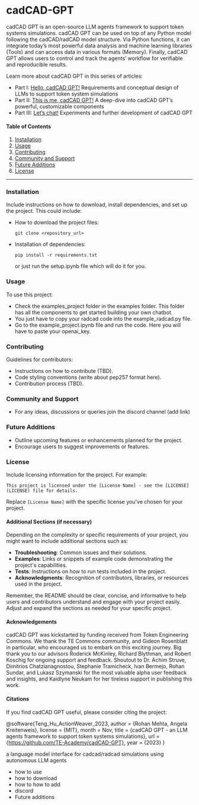 # cadCAD-GPT


cadCAD GPT is an open-source LLM agents framework to support token systems simulations. cadCAD GPT can be used on top of any Python model following the cadCAD/radCAD model structure. Via Python functions, it can integrate today’s most powerful data analysis and machine learning libraries (Tools) and can access data in various formats (Memory). Finally, cadCAD GPT allows users to control and track the agents’ workflow for verifiable and reproducible results.


Learn more about cadCAD GPT in this series of articles:

- Part I: [Hello, cadCAD GPT!](https://mirror.xyz/0xFD1b6961B8CDAcaE0bb35b0f1e78b46b900735af/sLExFlURJEGbdBS4WrY4EsbOddQQ4uaHnIzSAzMNhsA) Requirements and conceptual design of LLMs to support token system simulations
- Part II: [This is me, cadCAD GPT!](https://mirror.xyz/0xFD1b6961B8CDAcaE0bb35b0f1e78b46b900735af/V1ybyg0t8eNz8ADq5GiBQrhP3i_rRKOCtp_mkjH8j68) A deep-dive into cadCAD GPT’s powerful, customizable components
- Part III: [Let’s chat!](https://mirror.xyz/0xFD1b6961B8CDAcaE0bb35b0f1e78b46b900735af/5Av2t43i3AhSELIb2yuMqLsKDIyUV5LrVA9EJ5ljaBo) Experiments and further development of cadCAD GPT


#### Table of Contents

1. [Installation](#installation)
2. [Usage](#usage)
3. [Contributing](#contributing)
4. [Community and Support](#community-and-support)
5. [Future Additions](#future-additions)
6. [License](#license)

---

### Installation

Include instructions on how to download, install dependencies, and set up the project. This could include:

- How to download the project files:
  ```
  git clone <repository_url>
  ```
- Installation of dependencies:
  ```
  pip install -r requirements.txt
  ```
  or just run the setup.ipynb file which will do it for you.


### Usage

To use this project:

- Check the examples_project folder in the examples folder. This folder has all the components to get started building your own chatbot.
- You just have to copy your radcad code into the example_radcad.py file.
- Go to the example_project.ipynb file and run the code. Here you will have to paste your openai_key.

### Contributing

Guidelines for contributors:

- Instructions on how to contribute (TBD).
- Code styling conventions (write about pep257 format here).
- Contribution process (TBD).

### Community and Support

- For any ideas, discussions or queries join the discord channel (add link)

### Future Additions

- Outline upcoming features or enhancements planned for the project.
- Encourage users to suggest improvements or features.

### License

Include licensing information for the project. For example:

```
This project is licensed under the [License Name] - see the [LICENSE](LICENSE) file for details.
```

Replace `[License Name]` with the specific license you've chosen for your project.

#### Additional Sections (if necessary)

Depending on the complexity or specific requirements of your project, you might want to include additional sections such as:

- **Troubleshooting**: Common issues and their solutions.
- **Examples**: Links or snippets of example code demonstrating the project's capabilities.
- **Tests**: Instructions on how to run tests included in the project.
- **Acknowledgments**: Recognition of contributors, libraries, or resources used in the project.

Remember, the README should be clear, concise, and informative to help users and contributors understand and engage with your project easily. Adjust and expand the sections as needed for your specific project.


#### Acknowledgements
cadCAD GPT was kickstarted by funding received from Token Engineering Commons. We thank the TE Commons community, and Gideon Rosenblatt in particular, who encouraged us to embark on this exciting journey. Big thank you to our advisors Roderick McKinley, Richard Blythman, and Robert Koschig for ongoing support and feedback. Shoutout to Dr. Achim Struve, Dimitrios Chatzianagnostou, Stephanie Tramicheck, Ivan Bermejo, Rohan Sundar, and Lukasz Szymanski for the most valuable alpha user feedback and insights, and Kaidlyne Neukam for her tireless support in publishing this work.

#### Citations
If you find cadCAD GPT useful, please consider citing the project:

@software{Teng_Hu_ActionWeaver_2023,
    author = {Rohan Mehta, Angela Kreitenweis},
    license = {MIT},
    month = Nov,
    title = {cadCAD GPT - an LLM agents framework to support token systems simulations},
    url = {https://github.com/TE-Academy/cadCAD-GPT},
    year = {2023}
}


a language model interface for cadcad/radcad simulations using autonomous LLM agents 
- how to use
- how to download
- how to how to add 
- discord 
- Future additions
